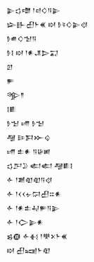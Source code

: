 <div class='block'>
<div class='line'>𒉌𒌓𒈩 𒁹𒁀𒄭𒀀𒉌</div>
<div class='line'>𒇽𒃲𒌷𒈨𒌍 𒊭 𒊩𒂟𒄭𒉌𒋼</div>
<div class='line'>𒊩𒌑𒄭𒈠𒀀</div>
<div class='line'>𒊩𒋙 𒊭 𒁹𒀭𒂗𒆕𒍑</div>
<div class='line'>𒇻</div>
<div class='line'>𒊓</div>
<div class='line'>𒄊𒈫</div>
<div class='line'>𒋙𒀾</div>
<div class='line'>𒊩𒈠 𒋬 𒊩𒈠</div>
<div class='line'>𒆷 𒄿𒁕𒁍𒌒</div>
<div class='line'>𒋬 𒉺𒀭 𒀀𒄩𒅖</div>
<div class='line'>𒌓𒂅𒊒 𒅗𒅗 𒆷𒀾𒋙</div>
<div class='line'>𒅆 𒁹𒋢𒊏𒊏𒀀𒋼</div>
<div class='line'>𒅆 𒁹𒌋𒌋𒉡𒁶𒌷𒇹𒀭</div>
<div class='line'>𒅆 𒁹𒀭𒉺𒄷𒊓𒀀𒉌</div>
<div class='line'>𒅆 𒁹𒀖𒉌𒀭</div>
<div class='line'>𒌗𒁈 𒅆𒈬 𒁹𒋧𒉽𒈨𒌍</div>
<div class='line'>𒊭 𒌷𒍢𒈨𒊏</div>
</div>